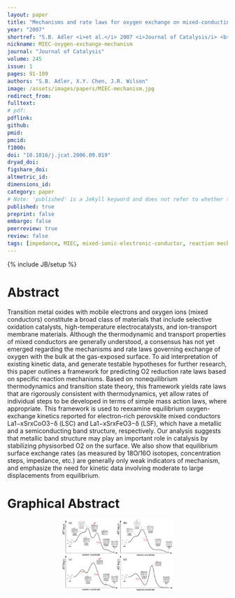 ```yaml
---
layout: paper
title: "Mechanisms and rate laws for oxygen exchange on mixed-conducting oxide surfaces"
year: "2007"
shortref: "S.B. Adler <i>et al.</i> 2007 <i>Journal of Catalysis/i> <b>245 (1)</b> 91-109"
nickname: MIEC-oxygen-exchange-mechanism
journal: "Journal of Catalysis"
volume: 245
issue: 1
pages: 91-109
authors: "S.B. Adler, X.Y. Chen, J.R. Wilson"
image: /assets/images/papers/MIEC-mechanism.jpg
redirect_from: 
fulltext: 
# pdf: 
pdflink: 
github: 
pmid: 
pmcid: 
f1000: 
doi: "10.1016/j.jcat.2006.09.019"
dryad_doi:
figshare_doi: 
altmetric_id: 
dimensions_id: 
category: paper
# Note: 'published' is a Jekyll keyword and does not refer to whether the paper is published, but rather to whether this Markdown should be part of the rendered site.
published: true
preprint: false
embargo: false
peerreview: true
review: false
tags: [impedance, MIEC, mixed-ionic-electronic-conductor, reaction mechanism, kinetics]
---
```

{% include JB/setup %}

# Abstract 

Transition metal oxides with mobile electrons and oxygen ions (mixed conductors) constitute a broad class of materials that include selective
 oxidation catalysts, high-temperature electrocatalysts, and ion-transport membrane materials. Although the thermodynamic and transport properties
 of mixed conductors are generally understood, a consensus has not yet emerged regarding the mechanisms and rate laws governing exchange of oxygen
 with the bulk at the gas-exposed surface. To aid interpretation of existing kinetic data, and generate testable hypotheses for further research,
 this paper outlines a framework for predicting O2 reduction rate laws based on specific reaction mechanisms. Based on nonequilibrium thermodynamics
 and transition state theory, this framework yields rate laws that are rigorously consistent with thermodynamics, yet allow rates of individual steps
 to be developed in terms of simple mass action laws, where appropriate. This framework is used to reexamine equilibrium oxygen-exchange kinetics
 reported for electron-rich perovskite mixed conductors La1−xSrxCoO3−δ (LSC) and La1−xSrxFeO3−δ (LSF), which have a metallic and a semiconducting
 band structure, respectively. Our analysis suggests that metallic band structure may play an important role in catalysis by stabilizing physisorbed
 O2 on the surface. We also show that equilibrium surface exchange rates (as measured by 18O/16O isotopes, concentration steps, impedance, etc.)
 are generally only weak indicators of mechanism, and emphasize the need for kinetic data involving moderate to large displacements from equilibrium.

# Graphical Abstract

<p align="center">
<img src="/assets/images/papers/MIEC-mechanism.jpg" width="50%">
</p>

